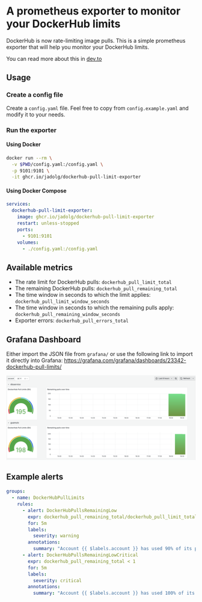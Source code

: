 # A prometheus exporter to monitor your DockerHub limits

DockerHub is now rate-limiting image pulls. This is a simple prometheus 
exporter that will help you monitor your DockerHub limits.

You can read more about this in [dev.to](https://dev.to/jadolg/monitoring-docker-hub-limits-with-prometheus-1647)

## Usage

### Create a config file
Create a `config.yaml` file. Feel free to copy from `config.example.yaml` and modify it to your needs.

### Run the exporter

#### Using Docker

```bash
docker run --rm \
  -v $PWD/config.yaml:/config.yaml \
  -p 9101:9101 \
  -it ghcr.io/jadolg/dockerhub-pull-limit-exporter
```

#### Using Docker Compose

```yaml
services:
  dockerhub-pull-limit-exporter:
    image: ghcr.io/jadolg/dockerhub-pull-limit-exporter
    restart: unless-stopped
    ports:
      - 9101:9101
    volumes:
      - ./config.yaml:/config.yaml
```

## Available metrics
- The rate limit for DockerHub pulls: `dockerhub_pull_limit_total`
- The remaining DockerHub pulls: `dockerhub_pull_remaining_total`
- The time window in seconds to which the limit applies: `dockerhub_pull_limit_window_seconds`
- The time window in seconds to which the remaining pulls apply: `dockerhub_pull_remaining_window_seconds`
- Exporter errors: `dockerhub_pull_errors_total`

## Grafana Dashboard

Either import the JSON file from `grafana/` or use the following link to import it directly into Grafana: https://grafana.com/grafana/dashboards/23342-dockerhub-pull-limits/

![Grafana Dashboard](./grafana/screenshot.png)

## Example alerts

```yaml
groups:
  - name: DockerHubPullLimits
    rules:
      - alert: DockerHubPullsRemainingLow
        expr: dockerhub_pull_remaining_total/dockerhub_pull_limit_total * 100 < 10 
        for: 5m
        labels:
          severity: warning
        annotations:
          summary: "Account {{ $labels.account }} has used 90% of its pull limit"
      - alert: DockerHubPullsRemainingLowCritical
        expr: dockerhub_pull_remaining_total < 1
        for: 5m
        labels:
          severity: critical
        annotations:
          summary: "Account {{ $labels.account }} has used 100% of its pull limit"
```
